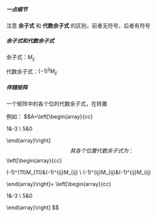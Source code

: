 ##### 一点细节
注意 **余子式** 和 **代数余子式** 的区别，前者无符号，后者有符号


##### 余子式和代数余子式

余子式：$M_{ij}$

代数余子式：$(-1)^{ij}M_{ij}$

##### 伴随矩阵
一个矩阵中的各个位的代数余子式，在转置

例如：
$$A=\left[\begin{array}{cc}

1&-3 \\
5&0

\end{array}\right]
$$
其各个位置代数余子式为：
$$\left[\begin{array}{cc}

(-1)^{11}M_{11}&(-1)^{ij}M_{ij} \\
(-1)^{ij}M_{ij}&(-1)^{ij}M_{ij}

\end{array}\right]=
\left[\begin{array}{cc}

1&-3 \\
5&0

\end{array}\right]
$$